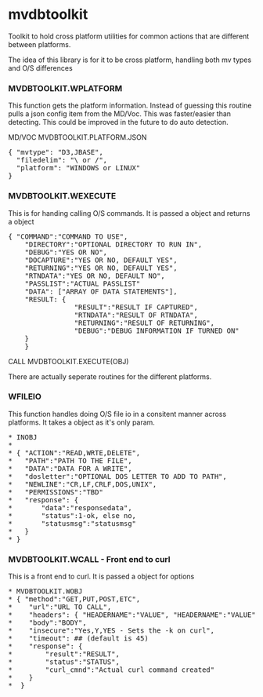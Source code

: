 # mvdbtoolkit
Toolkit to hold cross platform utilities for common actions that are different between platforms.

The idea of this library is for it to be cross platform, handling both mv types and O/S differences

### MVDBTOOLKIT.WPLATFORM

This function gets the platform information.  Instead of guessing this routine pulls a json config item from the MD/Voc.
This was faster/easier than detecting.  This could be improved in the future to do auto detection.

MD/VOC MVDBTOOLKIT.PLATFORM.JSON
<pre>
{ "mvtype": "D3,JBASE",
  "filedelim": "\ or /",
  "platform": "WINDOWS or LINUX"
}
</pre>

### MVDBTOOLKIT.WEXECUTE

This is for handing calling O/S commands.  It is passed a object and returns a object

<pre>
{ "COMMAND":"COMMAND TO USE",
    "DIRECTORY":"OPTIONAL DIRECTORY TO RUN IN",
    "DEBUG":"YES OR NO",
    "DOCAPTURE":"YES OR NO, DEFAULT YES",
    "RETURNING":"YES OR NO, DEFAULT YES",
    "RTNDATA":"YES OR NO, DEFAULT NO",
    "PASSLIST":"ACTUAL PASSLIST"
    "DATA": ["ARRAY OF DATA STATEMENTS"],
    "RESULT: {
                "RESULT":"RESULT IF CAPTURED",
                "RTNDATA":"RESULT OF RTNDATA",
                "RETURNING":"RESULT OF RETURNING",
                "DEBUG":"DEBUG INFORMATION IF TURNED ON"
    }
    }
</pre>

CALL MVDBTOOLKIT.EXECUTE(OBJ)

There are actually seperate routines for the different platforms.  

### WFILEIO

This function handles doing O/S file io in a consitent manner across platforms. It takes a object as it's only param.

<pre>
* INOBJ
*
* { "ACTION":"READ,WRTE,DELETE",
*   "PATH":"PATH TO THE FILE",
*   "DATA":"DATA FOR A WRITE",
*   "dosletter":"OPTIONAL DOS LETTER TO ADD TO PATH",
*   "NEWLINE":"CR,LF,CRLF,DOS,UNIX",
*   "PERMISSIONS":"TBD"
*   "response": {
*       "data":"responsedata",
*       "status":1-ok, else no,
*       "statusmsg":"statusmsg" 
*   }
* }
</pre>


### MVDBTOOLKIT.WCALL - Front end to curl

This is a front end to curl.  It is passed a object for options

<pre>
* MVDBTOOLKIT.WOBJ
* { "method":"GET,PUT,POST,ETC",
*    "url":"URL TO CALL",
*    "headers": { "HEADERNAME":"VALUE", "HEADERNAME":"VALUE" },
*    "body":"BODY",
*    "insecure":"Yes,Y,YES - Sets the -k on curl",
*    "timeout": ## (default is 45)
*    "response": {
*        "result":"RESULT",
*        "status":"STATUS",
*        "curl_cmnd":"Actual curl command created"
*    }
*  }
</pre>


